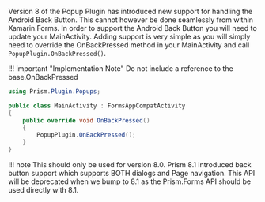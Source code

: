 Version 8 of the Popup Plugin has introduced new support for handling the Android Back Button. This cannot however be done seamlessly from within Xamarin.Forms. In order to support the Android Back Button you will need to update your MainActivity. Adding support is very simple as you will simply need to override the OnBackPressed method in your MainActivity and call `PopupPlugin.OnBackPressed()`.

!!! important "Implementation Note"
    Do not include a reference to the base.OnBackPressed

```csharp
using Prism.Plugin.Popups;

public class MainActivity : FormsAppCompatActivity
{
    public override void OnBackPressed()
    {
        PopupPlugin.OnBackPressed();
    }
}
```

!!! note
    This should only be used for version 8.0. Prism 8.1 introduced back button support which supports BOTH dialogs and Page navigation. This API will be deprecated when we bump to 8.1 as the Prism.Forms API should be used directly with 8.1.